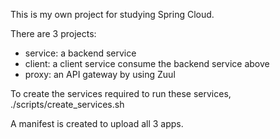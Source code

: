 This is my own project for studying Spring Cloud. 

There are 3 projects:
- service: a backend service
- client: a client service consume the backend service above
- proxy: an API gateway by using Zuul

To create the services required to run these services, 
./scripts/create_services.sh

A manifest is created to upload all 3 apps.
